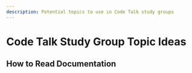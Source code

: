 ```yaml
---
description: Potential topics to use in Code Talk study groups
---
```


# Code Talk Study Group Topic Ideas

## How to Read Documentation

